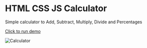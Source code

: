# HTML CSS JS Calculator

Simple calculator to Add, Subtract, Multiply, Divide and Percentages

[Click to run demo](https://calculator-project-a1c83.web.app/)

![Calculator](./images/calcDemoPhoto.png)
